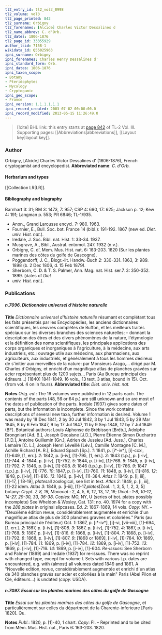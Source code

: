 ```yaml
---
tl2_entry_id: tl2_vol3_0998
tl2_volume: vol3
tl2_page_printed: 842
tl2_surname: Orbigny
tl2_forenames: [Alcide] Charles Victor Dessalines d
tl2_name_abbrev: C. d'Orb.
tl2_dates: 1806-1876
tl2_page_id: 33355929
author_lsid: 7158-1
wikidata_id: Q55025963
ipni_surname: Orbigny
ipni_forenames: Charles Henry Dessalines d'
ipni_standard_form: Orb.
ipni_dates: 1806-1876
ipni_taxon_scope: 
- Botany
- Pteridophytes
- Mycology
- Cryptogamic
ipni_geo_scope: 
- France
ipni_version: 1.1.1.1.1.1
ipni_record_created: 2003-07-02 00:00:00.0
ipni_record_modified: 2013-05-15 11:26:49.0
---
```



> [!cite] BHL link: this entry starts at [page 842](https://www.biodiversitylibrary.org/page/33355929) of TL-2 Vol. III.
> Supporting pages: [[Abbreviations|abbreviations]], [[Layout key|layout key]].

### Author

Orbigny, \[Alcide\] Charles Victor Dessalines d' (1806-1876), French cryptogamist and encyclopedist. 
**Abbreviated name**: *C. d'Orb.*

#### Herbarium and types

[[Collection LR|LR]].

#### Bibliography and biography

Barnhart 3: 31; BM 3: 1473, 7: 957; CSP 4: 690, 17: 625; Jackson p. 12; Kew 4: 191; Langman p. 553; PR 6846; TL-1/935.
- Anon., Grand Larousse encycl. 7: 980. 1963.
- Fournier, E., Bull. Soc. bot. France 14 (bibl.): 191-192. 1867 (new ed. *Diet. univ. Hist. nat.*).
- Iredale, J. Soc. Bibl. nat. Hist. 1: 33-34. 1937.
- Musgrave, A., Bibl., Austral. entomol. 247. 1932 (n.v.).
- Orbigny, C. d', Mem. Mus. Hist. nat. 6: 163-203. 1820 (Sur les plantes marines des côtes du golfe de Gascogne).
- Poggendorff, J. C., Biogr.-lit. Handw.-Buch 2: 330-331. 1863, 3: 989. 1898 (b. 2 Dec 1806, d. 15 Feb 1879).
- Sherborn, C. D. & T. S. Palmer, Ann. Mag. nat. Hist. ser.7. 3: 350-352. 1899. (dates of *Diet*
- *univ. Hist. nat.*).

### Publications

##### n.7096. Dictionnaire universel d'histoire naturelle

**Title**
*Dictionnaire universel d'histoire naturelle* résumant et complétant tous les faits présentés par les Encyclopédies, les anciens dictionnaires scientifiques, les oeuvres complètes de Buffon, et les meilleurs traités spéciaux sur les diverses branches des sciences naturelles; – donnant la description des êtres et des divers phénomènes de la nature, l'étymologie et la définition des noms scientifiques, les principales applications des corps organiques et inorganiques à l'agriculture, à la médecine, aux arts industriels, etc.; ouvrage utile aux médecins, aux pharmaciens, aux agriculteurs, aux industriels, et généralement à tous les hommes désireux de s'initier aux merveilles de la nature: par Monsieurs Arago,... dirigé par M. Charles d'Orbigny, et enrichi d'un magnifique atlas de planches gravées sur acier représentant plus de 1200 sujets... Paris (Au Bureau principal des éditeurs...) \[1840\] 1841-1849. 16 vols., 13 text, 3 atlas, bound in 15). Oct. (from vol. 4 on in fours).
**Abbreviated title**: *Diet. univ. hist. nat.*

**Notes**
*Orig. ed*.: The 16 volumes were published in 12 parts each. The contents of the parts (48, 56 or 64 p.) are still unknown and so are most of the dates of publication of the parts. Iredale (1937) gives some dates of parts, but the information is incomplete. Since the work contains descriptions of several new taxa, further information is desired. Volume 1 was ready by 18 Dec 1841, 2 by 30 Jul 1842, 3 by 1 Jul 1843, 5 by 29 Mar 1845, 8 by 6 Feb 1847, 9 by 17 Jul 1847, 11 by 9 Sep 1848, 12 by 7 Jul 1849 (BF). Botanical authors: Louis Alphonse de Brébisson \[Bréb.\], Adolphe Brongniart \[Ad. B.\], Joseph Decaisne \[J.D.\], Pierre Étienne Simon Duchartre \[P.D.\], Antoine Guillemin \[Gn.\], Adrien de Jussieu \[Ad. Juss.\], Charles Lemaire \[C. L.\], Joseph Henri Léveillé \[Lév.\], Camille Montagne \[C. M.\], Achille Richard \[A. R.\], Eduard Spach \[Sp.\].
*1*: 1841, p. \[i\*-iv\*\], \[i\]-ccxl, \[1\]-649, \[1, err.\].
*2*: 1842, p. \[i-iv\], \[1\]-795, \[1, err.\].
*3*: 1843 (t.p.), p. \[i-iv\], \[1\]-744.
*4*: 1844, p. \[i-iv\], \[1\]-752.
*5*: 1844, p. \[i-iv\], \[1\]-768.
*6*: 1845, p. \[i-iv\], \[1\]-792.
*7*: 1846, p. \[i-iv\], \[1\]-808.
*8*: 1846 (t.p.),p. \[i-iv\], \[1\]-766.
*9*: 1847 (t.p.),p. \[i-iv\], \[1\]-776.
*10*: 1847, p. \[i-iv\], \[1\]-760.
*11*: 1848, p. \[i-iv\], \[1\]-816.
*12*: 1848, p. \[i-iv\], \[1\]-816.
*13*: 1849, p. \[i-iv\], \[1\]-384.
*Atlas 1*: 1849, p. \[i, iii\], \[1\]-17, \[ 18-19\], *plates*all zoological, see list in text.
*Atlas 2*: 1849, p. \[i, iii\], \[1\]-22 idem.
*Atlas 3*: 1849, p. \[i-iii\], \[1\]-17,*plates*\[Zool.: 1, 3, 5, 1, 2, 3, 5\] botany: *Crypt*. *7, 8, 16, Monocot*.: 2, 4, 5, 6, 12, 13, 17, 19; *Dicot*.: *1-8, 10-12, 14-27, 29-30, 33, 36-38*.
*Copies*: MO, NY, U (series of bot. plates possibly incomplete) See Wheldon & Wesley, Cat. 131: no. 40. 1974 for a copy with the *288 plates* in original slipcases.
*Ed. 2*: 1867-1869, 14 vols. *Copy*: NY. – "Deuxième édition revue, considérablement augmentée et enrichie d'un magnifique atlas de plus de 300 planches gravées et coloriées." Paris (au Bureau principal de l'éditeur) Oct.
*1*: 1867, p. \[i\*-iv\*\], \[i\]-vi, \[vii-viii\], \[1\]-694, \[1, err.\].
*2*: 1867, p. \[i-iv\], \[1\]-808.
*3*: 1867, p. \[i-iv\], \[1\]-752.
*4*: 1867, p. \[i-iv\], \[1\]-768.
*5*: 1867, p. \[i-iv\], \[1\]-816.
*6*: 1868, p. \[i-iv\], \[1\]-804.
*7*: 1868, p. \[i-iv\], \[1\]-792.
*8*: 1868, p. \[i-iv\], \[1\]-807.
*9*: \[1868 or 1869\], \[i-iv\], \[1\]-784.
*10*: 1869, p. \[i-iv\], \[1\]-784.
*11*: 1869, p. \[i-iv\], \[1\]-784.
*12*: 1869, p. \[i-iv\], \[1\]-752.
*13*: 1869, p. \[i-iv\], \[1\]-716.
*14*: 1869, p. \[i-iv\], \[1\]-604.
*Re-issues*: See Sherborn and Palmer (1899) and Iredale (1937) for re-issues. There was no reprint with changed type, except for volume I. Sets with various t.p. dates are encountered, e.g. with (almost) all volumes dated 1849 and 1861. A "Nouvelle edition, revue, considérablement augmentée et enrichi d'un atlas de 340 planches gravés sur acier et coloriées à la main" Paris (Abel Pilon et Cie, éditeurs...) is undated (*copy*: USDA).

##### n.7097. Essai sur les plantes marines des côtes du golfe de Gascogne

**Title**
*Essai sur les plantes marines des côtes du golfe de Gascogne*, et particulièrement sur celles du départment de la Charente-inferieure \[Paris 1820\]. Qu.

**Notes**
*Publ*.: 1820, p. \[1\]-40, 1 chart. *Copy*: FI. – Reprinted and to be cited from Mém. Mus. Hist. nat., Paris 6: 163-203. 1820.

